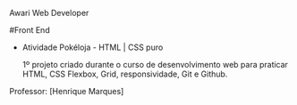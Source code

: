 Awari Web Developer

#Front End


* Atividade Pokéloja - HTML | CSS puro

    1º projeto criado durante o curso de desenvolvimento web para praticar HTML, CSS Flexbox, Grid, responsividade, Git e Github. 

Professor: [Henrique Marques]